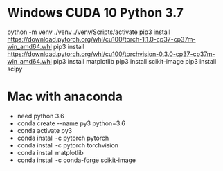 
# Windows CUDA 10 Python 3.7 
python -m venv ./venv
./venv/Scripts/activate
pip3 install https://download.pytorch.org/whl/cu100/torch-1.1.0-cp37-cp37m-win_amd64.whl
pip3 install https://download.pytorch.org/whl/cu100/torchvision-0.3.0-cp37-cp37m-win_amd64.whl
pip3 install matplotlib
pip3 install scikit-image
pip3 install scipy

# Mac with anaconda  
- need python 3.6
- conda create --name py3 python=3.6
- conda activate py3
- conda install -c pytorch pytorch
- conda install -c pytorch torchvision
- conda install matplotlib
- conda install -c conda-forge scikit-image

